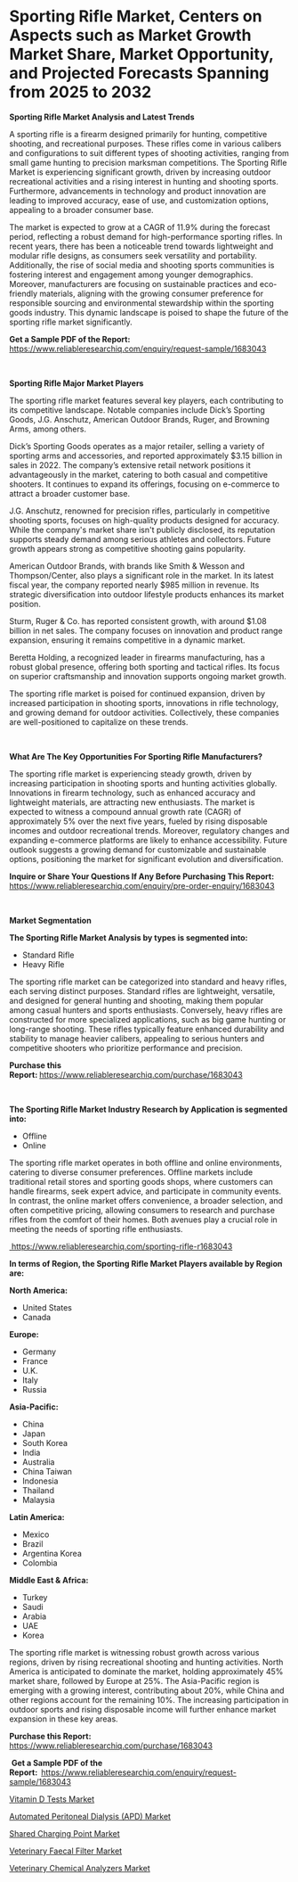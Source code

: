 <p><h1>Sporting Rifle Market, Centers on Aspects such as Market Growth Market Share, Market Opportunity, and Projected Forecasts Spanning from 2025 to 2032</h1></p><p><strong>Sporting Rifle Market Analysis and Latest Trends</strong></p>
<p><p>A sporting rifle is a firearm designed primarily for hunting, competitive shooting, and recreational purposes. These rifles come in various calibers and configurations to suit different types of shooting activities, ranging from small game hunting to precision marksman competitions. The Sporting Rifle Market is experiencing significant growth, driven by increasing outdoor recreational activities and a rising interest in hunting and shooting sports. Furthermore, advancements in technology and product innovation are leading to improved accuracy, ease of use, and customization options, appealing to a broader consumer base.</p><p>The market is expected to grow at a CAGR of 11.9% during the forecast period, reflecting a robust demand for high-performance sporting rifles. In recent years, there has been a noticeable trend towards lightweight and modular rifle designs, as consumers seek versatility and portability. Additionally, the rise of social media and shooting sports communities is fostering interest and engagement among younger demographics. Moreover, manufacturers are focusing on sustainable practices and eco-friendly materials, aligning with the growing consumer preference for responsible sourcing and environmental stewardship within the sporting goods industry. This dynamic landscape is poised to shape the future of the sporting rifle market significantly.</p></p>
<p><strong>Get a Sample PDF of the Report:&nbsp;</strong> <a href="https://www.reliableresearchiq.com/enquiry/request-sample/1683043?utm_campaign=1129&utm_medium=2&utm_source=Github&utm_content=ia&utm_term=26032025&utm_id=sporting-rifle">https://www.reliableresearchiq.com/enquiry/request-sample/1683043</a></p>
<p>&nbsp;</p>
<p><strong>Sporting Rifle Major Market Players</strong></p>
<p><p>The sporting rifle market features several key players, each contributing to its competitive landscape. Notable companies include Dick’s Sporting Goods, J.G. Anschutz, American Outdoor Brands, Ruger, and Browning Arms, among others.</p><p>Dick’s Sporting Goods operates as a major retailer, selling a variety of sporting arms and accessories, and reported approximately $3.15 billion in sales in 2022. The company’s extensive retail network positions it advantageously in the market, catering to both casual and competitive shooters. It continues to expand its offerings, focusing on e-commerce to attract a broader customer base.</p><p>J.G. Anschutz, renowned for precision rifles, particularly in competitive shooting sports, focuses on high-quality products designed for accuracy. While the company's market share isn't publicly disclosed, its reputation supports steady demand among serious athletes and collectors. Future growth appears strong as competitive shooting gains popularity.</p><p>American Outdoor Brands, with brands like Smith & Wesson and Thompson/Center, also plays a significant role in the market. In its latest fiscal year, the company reported nearly $985 million in revenue. Its strategic diversification into outdoor lifestyle products enhances its market position.</p><p>Sturm, Ruger & Co. has reported consistent growth, with around $1.08 billion in net sales. The company focuses on innovation and product range expansion, ensuring it remains competitive in a dynamic market.</p><p>Beretta Holding, a recognized leader in firearms manufacturing, has a robust global presence, offering both sporting and tactical rifles. Its focus on superior craftsmanship and innovation supports ongoing market growth.</p><p>The sporting rifle market is poised for continued expansion, driven by increased participation in shooting sports, innovations in rifle technology, and growing demand for outdoor activities. Collectively, these companies are well-positioned to capitalize on these trends.</p></p>
<p>&nbsp;</p>
<p><strong>What Are The Key Opportunities For Sporting Rifle Manufacturers?</strong></p>
<p><p>The sporting rifle market is experiencing steady growth, driven by increasing participation in shooting sports and hunting activities globally. Innovations in firearm technology, such as enhanced accuracy and lightweight materials, are attracting new enthusiasts. The market is expected to witness a compound annual growth rate (CAGR) of approximately 5% over the next five years, fueled by rising disposable incomes and outdoor recreational trends. Moreover, regulatory changes and expanding e-commerce platforms are likely to enhance accessibility. Future outlook suggests a growing demand for customizable and sustainable options, positioning the market for significant evolution and diversification.</p></p>
<p><strong>Inquire or Share Your Questions If Any Before Purchasing This Report:</strong> <a href="https://www.reliableresearchiq.com/enquiry/pre-order-enquiry/1683043?utm_campaign=1129&utm_medium=2&utm_source=Github&utm_content=ia&utm_term=26032025&utm_id=sporting-rifle">https://www.reliableresearchiq.com/enquiry/pre-order-enquiry/1683043</a></p>
<p>&nbsp;</p>
<p><strong>Market Segmentation</strong></p>
<p><strong>The Sporting Rifle Market Analysis by types is segmented into:</strong></p>
<p><ul><li>Standard Rifle</li><li>Heavy Rifle</li></ul></p>
<p><p>The sporting rifle market can be categorized into standard and heavy rifles, each serving distinct purposes. Standard rifles are lightweight, versatile, and designed for general hunting and shooting, making them popular among casual hunters and sports enthusiasts. Conversely, heavy rifles are constructed for more specialized applications, such as big game hunting or long-range shooting. These rifles typically feature enhanced durability and stability to manage heavier calibers, appealing to serious hunters and competitive shooters who prioritize performance and precision.</p></p>
<p><strong>Purchase this Report:&nbsp;</strong><a href="https://www.reliableresearchiq.com/purchase/1683043?utm_campaign=1129&utm_medium=2&utm_source=Github&utm_content=ia&utm_term=26032025&utm_id=sporting-rifle">https://www.reliableresearchiq.com/purchase/1683043</a></p>
<p>&nbsp;</p>
<p><strong>The Sporting Rifle Market Industry Research by Application is segmented into:</strong></p>
<p><ul><li>Offline</li><li>Online</li></ul></p>
<p><p>The sporting rifle market operates in both offline and online environments, catering to diverse consumer preferences. Offline markets include traditional retail stores and sporting goods shops, where customers can handle firearms, seek expert advice, and participate in community events. In contrast, the online market offers convenience, a broader selection, and often competitive pricing, allowing consumers to research and purchase rifles from the comfort of their homes. Both avenues play a crucial role in meeting the needs of sporting rifle enthusiasts.</p></p>
<p><a href="https://www.reliableresearchiq.com/sporting-rifle-r1683043?utm_campaign=1129&utm_medium=2&utm_source=Github&utm_content=ia&utm_term=26032025&utm_id=sporting-rifle">&nbsp;https://www.reliableresearchiq.com/sporting-rifle-r1683043</a></p>
<p><strong>In terms of Region, the Sporting Rifle Market Players available by Region are:</strong></p>
<p>
    <p> <strong> North America: </strong>
        <ul>
            <li>United States</li>
            <li>Canada</li>
        </ul>
        </p> 
    <p> <strong> Europe: </strong>
        <ul>
            <li>Germany</li>
            <li>France</li>
            <li>U.K.</li>
            <li>Italy</li>
            <li>Russia</li>
        </ul>
        </p> 
    <p> <strong> Asia-Pacific: </strong>
        <ul>
            <li>China</li>
            <li>Japan</li>
            <li>South Korea</li>
            <li>India</li>
            <li>Australia</li>
            <li>China Taiwan</li>
            <li>Indonesia</li>
            <li>Thailand</li>
            <li>Malaysia</li>
        </ul>
        </p> 
    <p> <strong> Latin America: </strong>
        <ul>
            <li>Mexico</li>
            <li>Brazil</li>
            <li>Argentina Korea</li>
            <li>Colombia</li>
        </ul>
        </p> 
    <p> <strong> Middle East & Africa: </strong>
        <ul>
            <li>Turkey</li>
            <li>Saudi</li>
            <li>Arabia</li>
            <li>UAE</li>
            <li>Korea</li>
        </ul>
    </p>
    </p>
<p><p>The sporting rifle market is witnessing robust growth across various regions, driven by rising recreational shooting and hunting activities. North America is anticipated to dominate the market, holding approximately 45% market share, followed by Europe at 25%. The Asia-Pacific region is emerging with a growing interest, contributing about 20%, while China and other regions account for the remaining 10%. The increasing participation in outdoor sports and rising disposable income will further enhance market expansion in these key areas.</p></p>
<p><strong>Purchase this Report: </strong><a href="https://www.reliableresearchiq.com/purchase/1683043?utm_campaign=1129&utm_medium=2&utm_source=Github&utm_content=ia&utm_term=26032025&utm_id=sporting-rifle">https://www.reliableresearchiq.com/purchase/1683043</a></p>
<p>&nbsp;<strong>Get a Sample PDF of the Report:&nbsp;&nbsp;</strong><a href="https://www.reliableresearchiq.com/enquiry/request-sample/1683043?utm_campaign=1129&utm_medium=2&utm_source=Github&utm_content=ia&utm_term=26032025&utm_id=sporting-rifle">https://www.reliableresearchiq.com/enquiry/request-sample/1683043</a></p>
<p><strong></strong></p>
<p><p><a href="https://github.com/godekkutero4/Market-Research-Report-List-1/blob/main/vitamin-d-tests-market.md?utm_campaign=1129&utm_medium=2&utm_source=Github&utm_content=ia&utm_term=26032025&utm_id=sporting-rifle">Vitamin D Tests Market</a></p><p><a href="https://github.com/brinnoifon/Market-Research-Report-List-1/blob/main/automated-peritoneal-dialysis-apd-market.md?utm_campaign=1129&utm_medium=2&utm_source=Github&utm_content=ia&utm_term=26032025&utm_id=sporting-rifle">Automated Peritoneal Dialysis (APD) Market</a></p><p><a href="https://github.com/abdhsheila7/Market-Research-Report-List-1/blob/main/shared-charging-point-market.md?utm_campaign=1129&utm_medium=2&utm_source=Github&utm_content=ia&utm_term=26032025&utm_id=sporting-rifle">Shared Charging Point Market</a></p><p><a href="https://github.com/rumaskdallys2/Market-Research-Report-List-1/blob/main/veterinary-faecal-filter-market.md?utm_campaign=1129&utm_medium=2&utm_source=Github&utm_content=ia&utm_term=26032025&utm_id=sporting-rifle">Veterinary Faecal Filter Market</a></p><p><a href="https://github.com/rjaibiagha/Market-Research-Report-List-1/blob/main/veterinary-chemical-analyzers-market.md?utm_campaign=1129&utm_medium=2&utm_source=Github&utm_content=ia&utm_term=26032025&utm_id=sporting-rifle">Veterinary Chemical Analyzers Market</a></p></p>